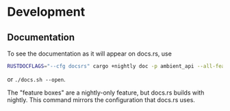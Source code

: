 # Development

## Documentation

To see the documentation as it will appear on docs.rs, use

```sh
RUSTDOCFLAGS="--cfg docsrs" cargo +nightly doc -p ambient_api --all-features --open
```

or `./docs.sh --open`.

The "feature boxes" are a nightly-only feature, but docs.rs builds with nightly.
This command mirrors the configuration that docs.rs uses.
